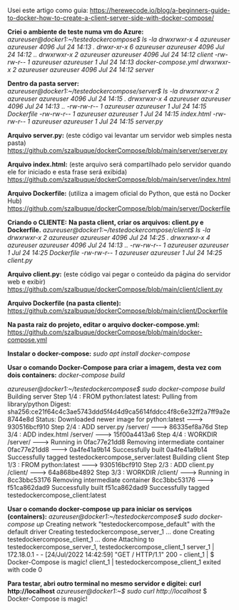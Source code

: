 Usei este artigo como guia:
https://herewecode.io/blog/a-beginners-guide-to-docker-how-to-create-a-client-server-side-with-docker-compose/

**Criei o ambiente de teste numa vm do Azure:**
*azureuser@docker1:~/testedockercompose$ ls -la
drwxrwxr-x 4 azureuser azureuser 4096 Jul 24 14:13 .
drwxr-xr-x 6 azureuser azureuser 4096 Jul 24 14:12 ..
drwxrwxr-x 2 azureuser azureuser 4096 Jul 24 14:12 client
-rw-rw-r-- 1 azureuser azureuser    1 Jul 24 14:13 docker-compose.yml
drwxrwxr-x 2 azureuser azureuser 4096 Jul 24 14:12 server*

**Dentro da pasta server:**
*azureuser@docker1:~/testedockercompose/server$ ls -la
drwxrwxr-x 2 azureuser azureuser 4096 Jul 24 14:15 .
drwxrwxr-x 4 azureuser azureuser 4096 Jul 24 14:13 ..
-rw-rw-r-- 1 azureuser azureuser    1 Jul 24 14:15 Dockerfile
-rw-rw-r-- 1 azureuser azureuser    1 Jul 24 14:15 index.html
-rw-rw-r-- 1 azureuser azureuser    1 Jul 24 14:15 server.py*

**Arquivo server.py:**
(este código vai levantar um servidor web simples nesta pasta)
https://github.com/szalbuque/dockerCompose/blob/main/server/server.py

**Arquivo index.html:**
(este arquivo será compartilhado pelo servidor quando ele for iniciado e esta frase será exibida)
https://github.com/szalbuque/dockerCompose/blob/main/server/index.html

**Arquivo Dockerfile:**
(utiliza a imagem oficial do Python, que está no Docker Hub)
https://github.com/szalbuque/dockerCompose/blob/main/server/Dockerfile

**Criando o CLIENTE:**
**Na pasta client, criar os arquivos: client.py e Dockerfile.**
*azureuser@docker1:~/testedockercompose/client$ ls -la
drwxrwxr-x 2 azureuser azureuser 4096 Jul 24 14:25 .
drwxrwxr-x 4 azureuser azureuser 4096 Jul 24 14:13 ..
-rw-rw-r-- 1 azureuser azureuser    1 Jul 24 14:25 Dockerfile
-rw-rw-r-- 1 azureuser azureuser    1 Jul 24 14:25 client.py*

**Arquivo client.py:**
(este código vai pegar o conteúdo da página do servidor web e exibir)
https://github.com/szalbuque/dockerCompose/blob/main/client/client.py

**Arquivo Dockerfile (na pasta cliente):**
https://github.com/szalbuque/dockerCompose/blob/main/client/Dockerfile

**Na pasta raiz do projeto, editar o arquivo docker-compose.yml:**
https://github.com/szalbuque/dockerCompose/blob/main/docker-compose.yml


**Instalar o docker-compose:**
*sudo apt install docker-compose*

**Usar o comando Docker-Compose para criar a imagem, desta vez com dois containers:**
*docker-compose build*

*azureuser@docker1:~/testedockercompose$ sudo docker-compose build*
Building server
Step 1/4 : FROM python:latest
latest: Pulling from library/python
Digest: sha256:ce21f64c4c3ae5743ddd5f4d4d9ca5614fddcc4f8c6e32ff2a7ff9a2e8744e8d
Status: Downloaded newer image for python:latest
 ---> 930516bcf910
Step 2/4 : ADD server.py /server/
 ---> 86335ef8a76d
Step 3/4 : ADD index.html /server/
 ---> 15f00a4413a6
Step 4/4 : WORKDIR /server/
 ---> Running in 0fac77e21dd8
Removing intermediate container 0fac77e21dd8
 ---> 0a4fe41a9b14
Successfully built 0a4fe41a9b14
Successfully tagged testedockercompose_server:latest
Building client
Step 1/3 : FROM python:latest
 ---> 930516bcf910
Step 2/3 : ADD client.py /client/
 ---> 64a868be4892
Step 3/3 : WORKDIR /client/
 ---> Running in 8cc3bbc53176
Removing intermediate container 8cc3bbc53176
 ---> f51ca862dad9
Successfully built f51ca862dad9
Successfully tagged testedockercompose_client:latest

**Usar o comando docker-compose up para iniciar os serviços (containers):**
*azureuser@docker1:~/testedockercompose$ sudo docker-compose up*
Creating network "testedockercompose_default" with the default driver
Creating testedockercompose_server_1 ... done
Creating testedockercompose_client_1 ... done
Attaching to testedockercompose_server_1, testedockercompose_client_1
server_1  | 172.18.0.1 - - [24/Jul/2022 14:42:59] "GET / HTTP/1.1" 200 -
client_1  | $ Docker-Compose is magic!
client_1  |
testedockercompose_client_1 exited with code 0

**Para testar, abri outro terminal no mesmo servidor e digitei: curl http://localhost**
*azureuser@docker1:~$ sudo curl http://localhost*
$ Docker-Compose is magic!

